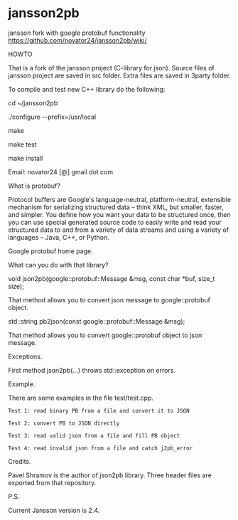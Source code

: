 jansson2pb
==========

jansson fork with google protobuf functionality
https://github.com/novator24/jansson2pb/wiki/

HOWTO

That is a fork of the jansson project (C-library for json). Source files of jansson project are saved in src folder. Extra files are saved in 3party folder.

To compile and test new C++ library do the following:

cd ~/jansson2pb

./configure --prefix=/usr/local

make

make test

make install

Email: novator24 [@] gmail dot com

What is protobuf?

Protocol buffers are Google's language-neutral, platform-neutral, extensible mechanism for serializing structured data – think XML, but smaller, faster, and simpler. You define how you want your data to be structured once, then you can use special generated source code to easily write and read your structured data to and from a variety of data streams and using a variety of languages – Java, C++, or Python.

Google protobuf home page.

What can you do with that library?

void json2pb(google::protobuf::Message &msg, const char *buf, size_t size);

That method allows you to convert json message to google::protobuf object.

std::string pb2json(const google::protobuf::Message &msg);

That method allows you to convert google::protobuf object to json message.

Exceptions.

First method json2pb(...) throws std::exception on errors.

Example.

There are some examples in the file test/test.cpp.

    Test 1: read binary PB from a file and convert it to JSON

    Test 2: convert PB to JSON directly

    Test 3: read valid json from a file and fill PB object

    Test 4: read invalid json from a file and catch j2pb_error

Credits.

Pavel Shramov is the author of json2pb library. Three header files are exported from that repository.

P.S.

Current Jansson version is 2.4.

